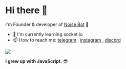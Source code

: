 # Hi there 👋

 I'm Founder & developer of 
 [Noise Bot](https://noisebot.net) :robot: 
 
- 🌱 I'm currently learning socket.io
-  📫 How to reach me: [telegram](https://t.me/sajjadmrx) , [instagram](sajjadmrx) , [discord](https://discordapp.com/channels/@me/784065806395768863/)



<a href="https://github.com/sajjadmrx">
<img align="center" src="https://github-readme-stats.vercel.app/api?username=sajjadmrx&show_icons=true&count_private=true&include_all_commits=true&theme=dark" /></a> 

**I grew up with JavaScript.** 😎


